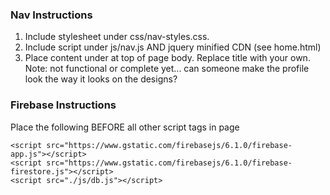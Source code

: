### Nav Instructions
1. Include stylesheet under css/nav-styles.css.
2. Include script under js/nav.js AND jquery minified CDN (see home.html)
3. Place content under <!-- NAV AND HEADER --> at top of page body. Replace title with your own.
Note: not functional or complete yet... can someone make the profile look the way it looks on the designs?

### Firebase Instructions
Place the following BEFORE all other script tags in page
~~~~
<script src="https://www.gstatic.com/firebasejs/6.1.0/firebase-app.js"></script>
<script src="https://www.gstatic.com/firebasejs/6.1.0/firebase-firestore.js"></script>
<script src="./js/db.js"></script>
~~~~
